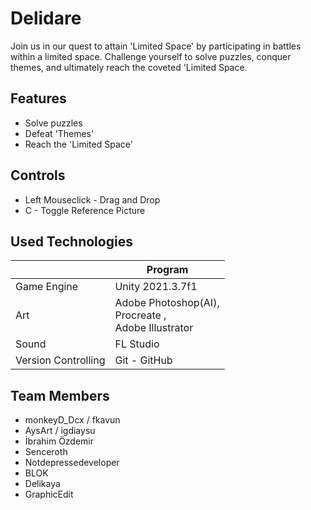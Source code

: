 # Delidare

Join us in our quest to attain 'Limited Space' by participating in battles within a limited space. Challenge yourself to solve puzzles, conquer themes, and ultimately reach the coveted 'Limited Space.

## Features

- Solve puzzles
- Defeat 'Themes'
- Reach the 'Limited Space'

## Controls

- Left Mouseclick - Drag and Drop
- C - Toggle Reference Picture

## Used Technologies

|                     | Program          |
| ------------------- | ---------------- |
| Game Engine         | Unity 2021.3.7f1 |
| Art                 | Adobe Photoshop(AI), <br/>Procreate  , <br/>Adobe Illustrator |
| Sound               | FL Studio        |
| Version Controlling | Git - GitHub     |

## Team Members

- monkeyD_Dcx / fkavun
- AysArt / igdiaysu
- İbrahim Özdemir
- Senceroth
- Notdepressedeveloper
- BLOK
- Delikaya
- GraphicEdit
